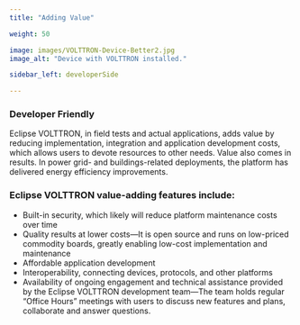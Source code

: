 ```yaml
---
title: "Adding Value"

weight: 50

image: images/VOLTTRON-Device-Better2.jpg
image_alt: "Device with VOLTTRON installed."

sidebar_left: developerSide

---
```

### Developer Friendly

Eclipse VOLTTRON, in field tests and actual applications, adds value by reducing implementation, integration and application development costs, which allows users to devote resources to other needs. Value also comes in results. In power grid- and buildings-related deployments, the platform has delivered energy efficiency improvements.

### Eclipse VOLTTRON value-adding features include:

* Built-in security, which likely will reduce platform maintenance costs over time  
* Quality results at lower costs—It is open source and runs on low-priced commodity boards, greatly enabling low-cost implementation and maintenance  
* Affordable application development  
* Interoperability, connecting devices, protocols, and other platforms
* Availability of ongoing engagement and technical assistance provided by the Eclipse VOLTTRON development team—The team holds regular “Office Hours” meetings with users to discuss new features and plans, collaborate and answer questions.
